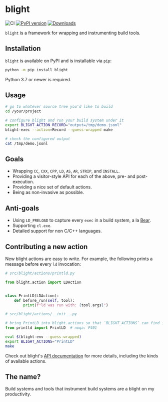 # blight

![CI](https://github.com/trailofbits/blight/workflows/CI/badge.svg)
[![PyPI version](https://badge.fury.io/py/blight.svg)](https://badge.fury.io/py/blight)
[![Downloads](https://pepy.tech/badge/blight)](https://pepy.tech/project/blight)

`blight` is a framework for wrapping and instrumenting build tools.

## Installation

`blight` is available on PyPI and is installable via `pip`:

```bash
python -m pip install blight
```

Python 3.7 or newer is required.

## Usage

```bash
# go to whatever source tree you'd like to build
cd /your/project

# configure blight and run your build system under it
export BLIGHT_ACTION_RECORD="output=/tmp/demo.jsonl"
blight-exec --action=Record --guess-wrapped make

# check the configured output
cat /tmp/demo.jsonl
```

## Goals

* Wrapping `CC`, `CXX`, `CPP`, `LD`, `AS`, `AR`, `STRIP`, and `INSTALL`.
* Providing a visitor-style API for each of the above, pre- and post-execution.
* Providing a nice set of default actions.
* Being as non-invasive as possible.

## Anti-goals

* Using `LD_PRELOAD` to capture every `exec` in a build system,
a la [Bear](https://github.com/rizsotto/Bear).
* Supporting `cl.exe`.
* Detailed support for non C/C++ languages.

## Contributing a new action

New blight actions are easy to write. For example, the following prints a
message before every `ld` invocation:

```python
# src/blight/actions/printld.py

from blight.action import LDAction


class PrintLD(LDAction):
    def before_run(self, tool):
        print(f"ld was run with: {tool.args}")
```

```python
# src/blight/actions/__init__.py

# bring PrintLD into blight.actions so that `BLIGHT_ACTIONS` can find it
from printld import PrintLD  # noqa: F401
```

```bash
eval $(blight-env --guess-wrapped)
export BLIGHT_ACTIONS="PrintLD"
make
```

Check out blight's [API documentation](https://trailofbits.github.io/blight)
for more details, including the kinds of available actions.

## The name?

Build systems and tools that instrument build systems are a blight on my
productivity.

